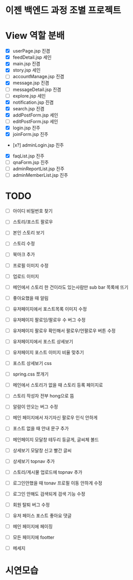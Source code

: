 # 이젠 백엔드 과정 조별 프로젝트


# View 역할 분배
- [x] userPage.jsp 진겸
- [x] feedDetail.jsp 세인
- [x] main.jsp 진겸
- [x] story.jsp 세인
- [ ] accountManage.jsp 진겸
- [x] message.jsp 진겸
- [ ] messageDetail.jsp 진겸
- [ ] explore.jsp 세인
- [x] notification.jsp 진겸
- [x] search.jsp 진겸
- [x] addPostForm.jsp 세인
- [ ] editPostForm.jsp 세인
- [x] login.jsp 진주
- [x] joinForm.jsp 진주
- [x?] adminLogin.jsp 진주
- [x] faqList.jsp 진주
- [ ] qnaForm.jsp 진주
- [ ] adminReportList.jsp 진주
- [ ] adminMemberList.jsp 진주

# TODO
- [ ] 아이디 비밀번호 찾기
- [ ] 스토리/포스트 팔로우
- [ ] 본인 스토리 보기
- [ ] 스토리 수정
- [ ] 북마크 추가
- [ ] 프로필 이미지 수정
- [ ] 업로드 이미지
- [ ] 메인에서 스토리 한 건이라도 있는사람만 sub bar 목록에 뜨기
- [ ] 좋아요했을 때 알림
- [ ] 유저페이지에서 포스트목록 이미지 수정
- [ ] 유저페이지 팔로잉/팔로우 수 버그 수정
- [ ] 유저페이지 팔로우 확인해서 팔로우/언팔로우 버튼 수정
- [ ] 유저페이지에서 포스트 상세보기
- [ ] 유저페이지 포스트 이미지 비율 맞추기
- [ ] 포스트 상세보기 css
- [ ] spring.css 쪼개기
- [ ] 메인에서 스토리가 없을 때 스토리 등록 페이지로
- [ ] 스토리 작성자 전부 hong으로 뜸
- [ ] 알람이 안오는 버그 수정
- [ ] 메인 페이지에서 자기자신 팔로우 인식 안하게 
- [ ] 포스트 없을 때 안내 문구 추가 
- [ ] 메인페이지 모달창 테두리 둥글게, 글씨체 볼드
- [ ] 상세보기 모달창 신고 빨간 글씨
- [ ] 상세보기 topnav 추가
- [ ] 스토리/게시물 업로드에 topnav 추가
- [ ] 로그인안했을 때 tonav 프로필 이동 안하게 수정
- [ ] 로그인 안해도 검색되게 검색 기능 수정
- [ ] 회원 탈퇴 버그 수정
- [ ] 유저 페이스 포스트 좋아요 댓글
- [ ] 메인 페이지에 페이징
- [ ] 모든 페이지에 footter

- [ ] 메세지

# 시연모습
